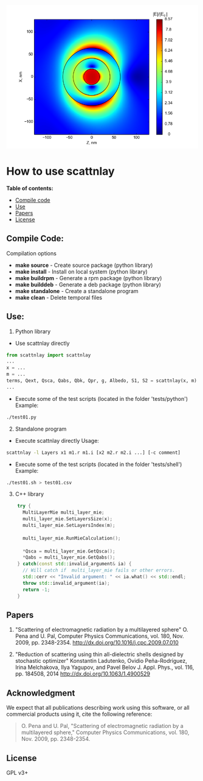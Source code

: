 ![output example](/doc/SiAgSi.png)

How to use scattnlay
====================

**Table of contents:**
- [Compile code](#compile-code)
- [Use](#use)
- [Papers](#papers)
- [License](#license)

Compile Code:
-------------

Compilation options

 - **make source** - Create source package (python library)
 - **make install** - Install on local system (python library)
 - **make buildrpm** - Generate a rpm package (python library)
 - **make builddeb** - Generate a deb package (python library)
 - **make standalone** - Create a standalone program
 - **make clean** - Delete temporal files

Use:
----

1. Python library
  * Use scattnlay directly
  
  ```python
from scattnlay import scattnlay
...
x = ...
m = ...
terms, Qext, Qsca, Qabs, Qbk, Qpr, g, Albedo, S1, S2 = scattnlay(x, m)
...
  ```
  
  * Execute some of the test scripts (located in the folder 'tests/python')
          Example:
		  
  ```bash
./test01.py
  ```
  
2. Standalone program
  * Execute scattnlay directly
          Usage:
		  
  ```bash
scattnlay -l Layers x1 m1.r m1.i [x2 m2.r m2.i ...] [-c comment]
  ```
  * Execute some of the test scripts (located in the folder 'tests/shell')
      Example:

  ```bash
./test01.sh > test01.csv
  ```
3. C++ library

```C++
    try {
      MultiLayerMie multi_layer_mie;
      multi_layer_mie.SetLayersSize(x);
      multi_layer_mie.SetLayersIndex(m);

      multi_layer_mie.RunMieCalculation();

      *Qsca = multi_layer_mie.GetQsca();
      *Qabs = multi_layer_mie.GetQabs();
    } catch(const std::invalid_argument& ia) {
      // Will catch if  multi_layer_mie fails or other errors.
      std::cerr << "Invalid argument: " << ia.what() << std::endl;
      throw std::invalid_argument(ia);
      return -1;
    }
```

Papers
------

1. "Scattering of electromagnetic radiation by a multilayered sphere"
   O. Pena and U. Pal,  Computer Physics Communications, vol. 180,
   Nov. 2009, pp. 2348-2354. http://dx.doi.org/10.1016/j.cpc.2009.07.010

2. "Reduction of scattering using thin all-dielectric shells designed by stochastic optimizer"
   Konstantin Ladutenko, Ovidio Peña-Rodríguez, Irina Melchakova, Ilya
   Yagupov, and Pavel Belov  J. Appl. Phys., vol. 116, pp. 184508,
   2014 http://dx.doi.org/10.1063/1.4900529 

Acknowledgment
--------------

We expect that all publications describing work using this software,
or all commercial products using it, cite the following reference:
> O. Pena and U. Pal, "Scattering of electromagnetic radiation
> by a multilayered sphere," Computer Physics Communications,
> vol. 180, Nov. 2009, pp. 2348-2354.

License
-------

GPL v3+
